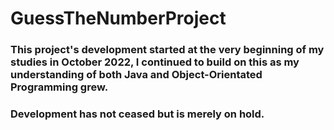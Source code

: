 # GuessTheNumberProject

### This project's development started at the very beginning of my studies in October 2022, I continued to build on this as my understanding of both Java and Object-Orientated Programming grew. 

### Development has not ceased but is merely on hold.
